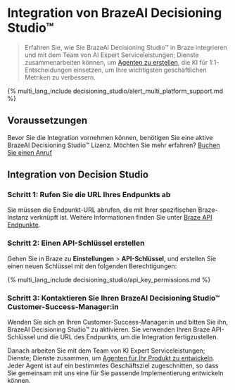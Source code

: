 # Integration von BrazeAI Decisioning Studio™

> Erfahren Sie, wie Sie BrazeAI Decisioning Studio™ in Braze integrieren und mit dem Team von AI Expert Serviceleistungen; Dienste zusammenarbeiten können, um [Agenten zu erstellen]({{site.baseurl}}/user_guide/brazeai/decisioning_studio/building_agents), die KI für 1:1-Entscheidungen einsetzen, um Ihre wichtigsten geschäftlichen Metriken zu verbessern.

{% multi_lang_include decisioning_studio/alert_multi_platform_support.md %}

## Voraussetzungen

Bevor Sie die Integration vornehmen können, benötigen Sie eine aktive BrazeAI Decisioning Studio™ Lizenz. Möchten Sie mehr erfahren? [Buchen Sie einen Anruf](https://www.braze.com/get-started/)

## Integration von Decision Studio

### Schritt 1: Rufen Sie die URL Ihres Endpunkts ab

Sie müssen die Endpunkt-URL abrufen, die mit Ihrer spezifischen Braze-Instanz verknüpft ist. Weitere Informationen finden Sie unter [Braze API Endpunkte]({{site.baseurl}}/developer_guide/rest_api/basics/#endpoints).

### Schritt 2: Einen API-Schlüssel erstellen

Gehen Sie in Braze zu **Einstellungen** > **API-Schlüssel**, und erstellen Sie einen neuen Schlüssel mit den folgenden Berechtigungen:

{% multi_lang_include decisioning_studio/api_key_permissions.md %}

### Schritt 3: Kontaktieren Sie Ihren BrazeAI Decisioning Studio™ Customer-Success-Manager:in

Wenden Sie sich an Ihren Customer-Success-Manager:in und bitten Sie ihn, BrazeAI Decisioning Studio™ zu aktivieren. Sie verwenden Ihren Braze API-Schlüssel und die URL des Endpunkts, um die Integration fertigzustellen.

Danach arbeiten Sie mit dem Team von KI Expert Serviceleistungen; Dienste; Dienste zusammen, um [Agenten für Ihr Produkt zu entwickeln]({{site.baseurl}}/user_guide/brazeai/decisioning_studio/building_agents). Jeder Agent ist auf ein bestimmtes Geschäftsziel zugeschnitten, so dass Sie gemeinsam mit uns eine für Sie passende Implementierung entwickeln können.
